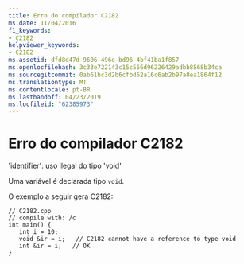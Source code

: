 ```yaml
---
title: Erro do compilador C2182
ms.date: 11/04/2016
f1_keywords:
- C2182
helpviewer_keywords:
- C2182
ms.assetid: dfd8d47d-9606-496e-bd96-4bf41ba1f857
ms.openlocfilehash: 3c33e722143c15c566d96226429adbb8868b34ca
ms.sourcegitcommit: 0ab61bc3d2b6cfbd52a16c6ab2b97a8ea1864f12
ms.translationtype: MT
ms.contentlocale: pt-BR
ms.lasthandoff: 04/23/2019
ms.locfileid: "62385973"
---
```

# <a name="compiler-error-c2182"></a>Erro do compilador C2182

'identifier': uso ilegal do tipo 'void'

Uma variável é declarada tipo `void`.

O exemplo a seguir gera C2182:

```
// C2182.cpp
// compile with: /c
int main() {
   int i = 10;
   void &ir = i;   // C2182 cannot have a reference to type void
   int &ir = i;   // OK
}
```